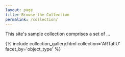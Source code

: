 ```yaml
---
layout: page
title: Browse the Collection
permalink: /collection/
---
```


This site's sample collection comprises a set of ...


{% include collection_gallery.html collection='ARTatIU' facet_by='object_type' %}

